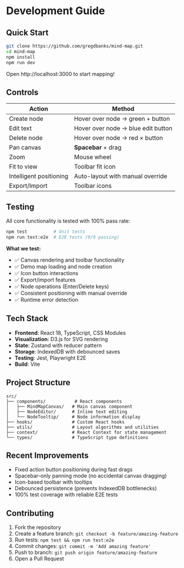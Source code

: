 # Development Guide

## Quick Start

```bash
git clone https://github.com/gregdbanks/mind-map.git
cd mind-map
npm install
npm run dev
```

Open http://localhost:3000 to start mapping!

## Controls

| Action | Method |
|--------|--------|
| Create node | Hover over node → green + button |
| Edit text | Hover over node → blue edit button |
| Delete node | Hover over node → red × button |
| Pan canvas | **Spacebar** + drag |
| Zoom | Mouse wheel |
| Fit to view | Toolbar fit icon |
| Intelligent positioning | Auto-layout with manual override |
| Export/Import | Toolbar icons |

## Testing

All core functionality is tested with 100% pass rate:

```bash
npm test          # Unit tests
npm run test:e2e  # E2E tests (9/9 passing)
```

**What we test:**
- ✅ Canvas rendering and toolbar functionality
- ✅ Demo map loading and node creation
- ✅ Icon button interactions
- ✅ Export/import features
- ✅ Node operations (Enter/Delete keys)
- ✅ Consistent positioning with manual override
- ✅ Runtime error detection

## Tech Stack

- **Frontend**: React 18, TypeScript, CSS Modules
- **Visualization**: D3.js for SVG rendering
- **State**: Zustand with reducer pattern
- **Storage**: IndexedDB with debounced saves
- **Testing**: Jest, Playwright E2E
- **Build**: Vite

## Project Structure

```
src/
├── components/           # React components
│   ├── MindMapCanvas/   # Main canvas component
│   ├── NodeEditor/      # Inline text editing
│   └── NodeTooltip/     # Node information display
├── hooks/               # Custom React hooks
├── utils/               # Layout algorithms and utilities
├── context/             # React Context for state management
└── types/               # TypeScript type definitions
```

## Recent Improvements

- Fixed action button positioning during fast drags
- Spacebar-only panning mode (no accidental canvas dragging)
- Icon-based toolbar with tooltips
- Debounced persistence (prevents IndexedDB bottlenecks)
- 100% test coverage with reliable E2E tests

## Contributing

1. Fork the repository
2. Create a feature branch: `git checkout -b feature/amazing-feature`
3. Run tests: `npm test && npm run test:e2e`
4. Commit changes: `git commit -m 'Add amazing feature'`
5. Push to branch: `git push origin feature/amazing-feature`
6. Open a Pull Request
